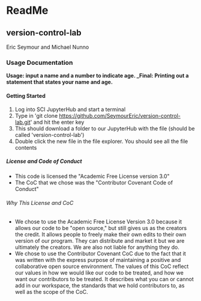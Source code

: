 # ReadMe

## version-control-lab
Eric Seymour and Michael Nunno

### Usage Documentation
**Usage: input a name and a number to indicate age. _Final: Printing out a statement that states your name and age.**

#### Getting Started
1. Log into SCI JupyterHub and start a terminal
2. Type in 'git clone https://github.com/SeymourEric/version-control-lab.git' and hit the enter key
3. This should download a folder to our JupyterHub with the file (should be called 'version-control-lab')
4. Double click the new file in the file explorer. You should see all the file contents

##### License and Code of Conduct
* This code is licensed the "Academic Free License version 3.0"
* The CoC that we chose was the "Contributor Covenant Code of Conduct"

###### Why This License and CoC
* We chose to use the Academic Free License Version 3.0 because it allows our code to be "open source," but still gives us as the creators the credit. It allows people to freely make their own edits to their own version of our program. They can distribute and market it but we are ultimately the creators. We are also not liable for anything they do.
* We chose to use the Contributor Covenant CoC due to the fact that it was written with the express purpose of maintaining a positive and collaborative open source environment. The values of this CoC reflect our values in how we would like our code to be treated, and how we want our contributors to be treated. It describes what you can or cannot add in our workspace, the standards that we hold contributors to, as well as the scope of the CoC.
